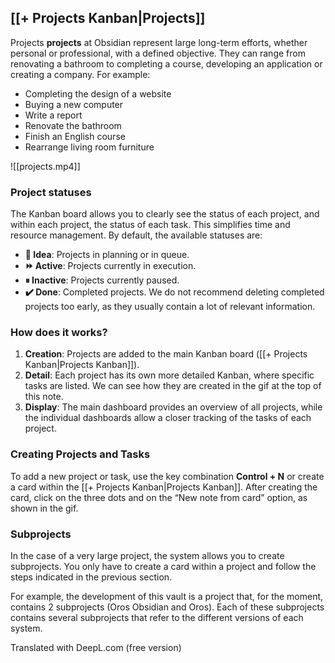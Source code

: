 ## [[+ Projects Kanban|Projects]]
Projects **projects** at Obsidian represent large long-term efforts, whether personal or professional, with a defined objective. They can range from renovating a bathroom to completing a course, developing an application or creating a company. For example:

- Completing the design of a website
- Buying a new computer
- Write a report
- Renovate the bathroom
- Finish an English course
- Rearrange living room furniture

![[projects.mp4]]
### Project statuses

The Kanban board allows you to clearly see the status of each project, and within each project, the status of each task. This simplifies time and resource management. By default, the available statuses are:

- **💭 Idea**: Projects in planning or in queue.
- **⏩ Active**: Projects currently in execution.
- **⏸ Inactive**: Projects currently paused.
- **✔️ Done**: Completed projects. We do not recommend deleting completed projects too early, as they usually contain a lot of relevant information.

### How does it works?

1. **Creation**: Projects are added to the main Kanban board ([[+ Projects Kanban|Projects Kanban]]).
2. **Detail**: Each project has its own more detailed Kanban, where specific tasks are listed. We can see how they are created in the gif at the top of this note.
3. **Display**: The main dashboard provides an overview of all projects, while the individual dashboards allow a closer tracking of the tasks of each project.

### Creating Projects and Tasks

To add a new project or task, use the key combination **Control + N** or create a card within the [[+ Projects Kanban|Projects Kanban]]. After creating the card, click on the three dots and on the “New note from card” option, as shown in the gif.

### Subprojects
In the case of a very large project, the system allows you to create subprojects. You only have to create a card within a project and follow the steps indicated in the previous section.

For example, the development of this vault is a project that, for the moment, contains 2 subprojects (Oros Obsidian and Oros). Each of these subprojects contains several subprojects that refer to the different versions of each system.

Translated with DeepL.com (free version)